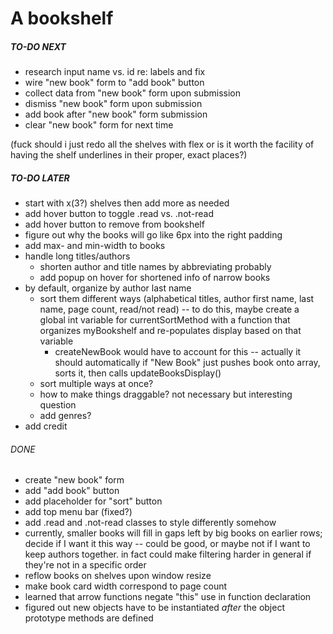 # A bookshelf

##### TO-DO NEXT
- research input name vs. id re: labels and fix
- wire "new book" form to "add book" button
- collect data from "new book" form upon submission
- dismiss "new book" form upon submission
- add book after "new book" form submission
- clear "new book" form for next time

(fuck should i just redo all the shelves with flex or is it worth the facility of having the shelf underlines in their proper, exact places?)

##### TO-DO LATER
- start with x(3?) shelves then add more as needed
- add hover button to toggle .read vs. .not-read
- add hover button to remove from bookshelf
- figure out why the books will go like 6px into the right padding
- add max- and min-width to books
- handle long titles/authors
    - shorten author and title names by abbreviating probably
    - add popup on hover for shortened info of narrow books
- by default, organize by author last name
    - sort them different ways (alphabetical titles, author first name, last name, page count, read/not read) -- to do this, maybe create a global int variable for currentSortMethod with a function that organizes myBookshelf and re-populates display based on that variable 
        - createNewBook would have to account for this -- actually it should automatically if "New Book" just pushes book onto array, sorts it, then calls updateBooksDisplay()
    - sort multiple ways at once?
    - how to make things draggable?  not necessary but interesting question
    - add genres?
- add credit

###### DONE
- create "new book" form
- add "add book" button
- add placeholder for "sort" button
- add top menu bar (fixed?)
- add .read and .not-read classes to style differently somehow
- currently, smaller books will fill in gaps left by big books on earlier rows; decide if I want it this way -- could be good, or maybe not if I want to keep authors together.  in fact could make filtering harder in general if they're not in a specific order
- reflow books on shelves upon window resize
- make book card width correspond to page count
- learned that arrow functions negate "this" use in function declaration
- figured out new objects have to be instantiated *after* the object prototype methods are defined